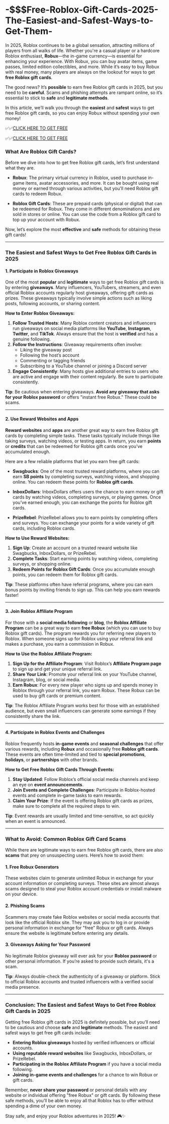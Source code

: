 # -$$$Free-Roblox-Gift-Cards-2025-The-Easiest-and-Safest-Ways-to-Get-Them-


In 2025, Roblox continues to be a global sensation, attracting millions of players from all walks of life. Whether you're a casual player or a hardcore Roblox enthusiast, **Robux**—the in-game currency—is essential for enhancing your experience. With Robux, you can buy avatar items, game passes, limited edition collectibles, and more. While it’s easy to buy Robux with real money, many players are always on the lookout for ways to get **free Roblox gift cards**.

The good news? It’s **possible** to earn free Roblox gift cards in 2025, but you need to be **careful**. Scams and phishing attempts are rampant online, so it’s essential to stick to **safe** and **legitimate methods**.

In this article, we’ll walk you through the **easiest** and **safest** ways to get free Roblox gift cards, so you can enjoy Robux without spending your own money!

✅✅[CLICK HERE TO GET FREE](https://tinyurl.com/ycy7cnvj)

✅✅[CLICK HERE TO GET FREE](https://tinyurl.com/ycy7cnvj)

### **What Are Roblox Gift Cards?**

Before we dive into how to get free Roblox gift cards, let’s first understand what they are.

- **Robux**: The primary virtual currency in Roblox, used to purchase in-game items, avatar accessories, and more. It can be bought using real money or earned through various activities, but you’ll need Roblox gift cards to redeem Robux.

- **Roblox Gift Cards**: These are prepaid cards (physical or digital) that can be redeemed for Robux. They come in different denominations and are sold in stores or online. You can use the code from a Roblox gift card to top up your account with Robux.

Now, let’s explore the most **effective** and **safe** methods for obtaining these gift cards!

---

### **The Easiest and Safest Ways to Get Free Roblox Gift Cards in 2025**

#### **1. Participate in Roblox Giveaways**

One of the most **popular** and **legitimate** ways to get free Roblox gift cards is by entering **giveaways**. Many influencers, YouTubers, streamers, and even official Roblox accounts regularly host giveaways, offering gift cards as prizes. These giveaways typically involve simple actions such as liking posts, following accounts, or sharing content.

**How to Enter Roblox Giveaways:**
1. **Follow Trusted Hosts**: Many Roblox content creators and influencers run giveaways on social media platforms like **YouTube**, **Instagram**, **Twitter**, and **TikTok**. Always ensure that the host is **verified** and has a genuine following.
2. **Follow the Instructions**: Giveaway requirements often involve:
   - Liking the giveaway post
   - Following the host’s account
   - Commenting or tagging friends
   - Subscribing to a YouTube channel or joining a Discord server
3. **Engage Consistently**: Many hosts give additional entries to users who are active and engage with their content regularly. Be sure to participate consistently.

**Tip**: Be cautious when entering giveaways. **Avoid any giveaway that asks for your Roblox password** or offers "instant free Robux." These could be scams.

---

#### **2. Use Reward Websites and Apps**

**Reward websites** and **apps** are another great way to earn free Roblox gift cards by completing simple tasks. These tasks typically include things like taking surveys, watching videos, or testing apps. In return, you earn **points** or **credits** that can be redeemed for Roblox gift cards once you’ve accumulated enough.

Here are a few reliable platforms that let you earn free gift cards:

- **Swagbucks**: One of the most trusted reward platforms, where you can earn **SB points** by completing surveys, watching videos, and shopping online. You can redeem these points for **Roblox gift cards**.
  
- **InboxDollars**: InboxDollars offers users the chance to earn money or gift cards by watching videos, completing surveys, or playing games. Once you’ve earned enough, you can exchange the points for Roblox gift cards.

- **PrizeRebel**: PrizeRebel allows you to earn points by completing offers and surveys. You can exchange your points for a wide variety of gift cards, including Roblox cards.

**How to Use Reward Websites:**
1. **Sign Up**: Create an account on a trusted reward website like Swagbucks, InboxDollars, or PrizeRebel.
2. **Complete Tasks**: Start earning points by watching videos, completing surveys, or shopping online.
3. **Redeem Points for Roblox Gift Cards**: Once you accumulate enough points, you can redeem them for Roblox gift cards.

**Tip**: These platforms often have referral programs, where you can earn bonus points by inviting friends to sign up. This can help you earn rewards faster!

---

#### **3. Join Roblox Affiliate Program**

For those with a **social media following** or **blog**, the **Roblox Affiliate Program** can be a great way to earn **free Robux** (which you can use to buy Roblox gift cards). The program rewards you for referring new players to Roblox. When someone signs up for Roblox using your referral link and makes a purchase, you earn a commission in Robux.

**How to Use the Roblox Affiliate Program:**
1. **Sign Up for the Affiliate Program**: Visit Roblox’s **Affiliate Program page** to sign up and get your unique referral link.
2. **Share Your Link**: Promote your referral link on your YouTube channel, Instagram, blog, or social media.
3. **Earn Robux**: For every new player who signs up and spends money in Roblox through your referral link, you earn Robux. These Robux can be used to buy gift cards or premium content.

**Tip**: The Roblox Affiliate Program works best for those with an established audience, but even small influencers can generate some earnings if they consistently share the link.

---

#### **4. Participate in Roblox Events and Challenges**

Roblox frequently hosts **in-game events** and **seasonal challenges** that offer various rewards, including **Robux** and occasionally free **Roblox gift cards**. These events are often time-limited and tied to **special promotions**, **holidays**, or **partnerships** with other brands.

**How to Get Free Roblox Gift Cards Through Events:**
1. **Stay Updated**: Follow Roblox’s official social media channels and keep an eye on **event announcements**.
2. **Join Events and Complete Challenges**: Participate in Roblox-hosted events and complete in-game tasks to earn rewards.
3. **Claim Your Prize**: If the event is offering Roblox gift cards as prizes, make sure to complete all the required steps to win.

**Tip**: Event rewards are usually limited and time-sensitive, so act quickly when an event is announced.

---

### **What to Avoid: Common Roblox Gift Card Scams**

While there are legitimate ways to earn free Roblox gift cards, there are also **scams** that prey on unsuspecting users. Here’s how to avoid them:

#### **1. Free Robux Generators**
These websites claim to generate unlimited Robux in exchange for your account information or completing surveys. These sites are almost always scams designed to steal your Roblox account credentials or install malware on your device.

#### **2. Phishing Scams**
Scammers may create fake Roblox websites or social media accounts that look like the official Roblox site. They may ask you to log in or provide personal information in exchange for "free" Robux or gift cards. Always ensure the website is legitimate before entering any details.

#### **3. Giveaways Asking for Your Password**
No legitimate Roblox giveaway will ever ask for your **Roblox password** or other personal information. If you’re asked to provide such details, it's a scam.

**Tip**: Always double-check the authenticity of a giveaway or platform. Stick to official Roblox accounts and trusted influencers with a verified social media presence.

---

### **Conclusion: The Easiest and Safest Ways to Get Free Roblox Gift Cards in 2025**

Getting free Roblox gift cards in 2025 is definitely possible, but you’ll need to be cautious and choose **safe** and **legitimate** methods. The easiest and safest ways to get free gift cards include:

- **Entering Roblox giveaways** hosted by verified influencers or official accounts.
- **Using reputable reward websites** like Swagbucks, InboxDollars, or PrizeRebel.
- **Participating in the Roblox Affiliate Program** if you have a social media following.
- **Joining in-game events and challenges** for a chance to win Robux or gift cards.

Remember, **never share your password** or personal details with any website or individual offering "free Robux" or gift cards. By following these safe methods, you’ll be able to enjoy all that Roblox has to offer without spending a dime of your own money.

Stay safe, and enjoy your Roblox adventures in 2025! 🎮✨
